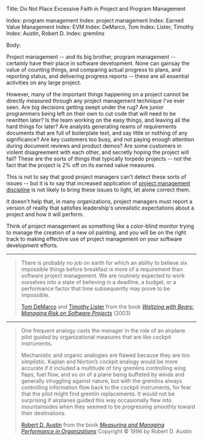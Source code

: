 Title: Do Not Place Excessive Faith in Project and Program Management

Index: program management
Index: project management
Index: Earned Value Management
Index: EVM
Index: DeMarco, Tom
Index: Lister, Timothy
Index: Austin, Robert D.
Index: gremlins

Body:

Project management -- and its big brother, program management -- certainly have their place in software development. None can gainsay the value of counting things, and comparing actual progress to plans, and reporting status, and delivering progress reports -- these are all essential activities on any large project.

However, many of the important things happening on a project cannot be directly measured through any project management technique I've ever seen. Are big decisions getting swept under the rug? Are junior programmers being left on their own to cut code that will need to be rewritten later? Is the team working on the easy things, and leaving all the hard things for later? Are analysts generating reams of requirements documents that are full of boilerplate text, and say little or nothing of any significance? Are key customers too busy, and not paying enough attention during document reviews and product demos? Are some customers in violent disagreement with each other, and secretly hoping the project will fail? These are the sorts of things that typically torpedo projects -- not the fact that the project is 2% off on its earned value measures.

This is not to say that good project managers can't detect these sorts of issues -- but it is to say that increased application of <a href="https://www.pmi.org/pmbok-guide-standards" class="reflink" target="ref">project management discipline</a> is not likely to bring these issues to light, let alone correct them.

It doesn't help that, in many organizations, project managers must report a version of reality that satisfies leadership's unrealistic expectations about a project and how it will perform.

Think of project management as something like a color-blind monitor trying to manage the creation of a new oil painting, and you will be on the right track to making effective use of project management on your software development efforts.

----

<blockquote>
<p>
There is probably no job on earth for which an ability to believe six impossible things before breakfast is more of a requirement than software project management. We are routinely expected to work ourselves into a state of believing in a deadline, a budget, or a performance factor that time subsequently may prove to be impossible.</p>

<footer>
<a href="http://en.wikipedia.org/wiki/Tom_DeMarco" class="reflink" target="ref">Tom DeMarco</a> and <a href="http://en.wikipedia.org/wiki/Tim_Lister" class="reflink" target="ref">Timothy Lister</a> from the book <cite><a href="bibliography.html#demarco-lister-2003">Waltzing with Bears: Managing Risk on Software Projects</a></cite> (2003)
</footer>
</blockquote>

----

<blockquote>
<p>
One frequent analogy casts the manager in the role of an airplane pilot guided by organizational measures that are like cockpit instruments. </p>

<p>
Mechanistic and organic analogies are flawed because they are too simplistic. Kaplan and Norton&#8217;s cockpit analogy would be more accurate if it included a multitude of tiny gremlins controlling wing flaps, fuel flow, and so on of a plane being buffeted by winds and generally struggling against nature, but with the gremlins always controlling information flow back to the cockpit instruments, for fear that the pilot might find gremlin replacements. It would not be surprising if airplanes guided this way occasionally flew into mountainsides when they seemed to be progressing smoothly toward their destinations.</p>

<footer>
<a href="http://en.wikipedia.org/wiki/Robert_D._Austin" class="reflink" target="ref">Robert D. Austin</a> from the book <cite><a href="bibliography.html#austin-1996">Measuring and Managing Performance in Organizations</a></cite> Copyright &copy; 1996 by Robert D. Austin
</footer>
</blockquote>



